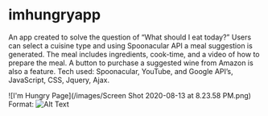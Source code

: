 # imhungryapp

An app created to solve the question of “What should I eat today?” Users can select a cuisine type and using Spoonacular API a meal suggestion is generated. The meal includes ingredients, cook-time, and a video of how to prepare the meal. A button to purchase a suggested wine from Amazon is also a feature.  Tech used: Spoonacular, YouTube, and Google API’s, JavaScript, CSS, Jquery, Ajax.


![I'm Hungry Page](/images/Screen Shot 2020-08-13 at 8.23.58 PM.png)
Format: ![Alt Text](url)
